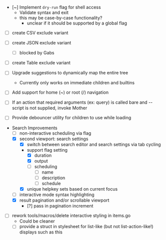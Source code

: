 - [~] Implement `dry-run` flag for shell access
    - Validate syntax and exit
    - this may be case-by-case functionality?
        - unclear if it should be supported by a global flag 

- [ ] create CSV exclude variant
- [ ] create JSON exclude variant
    - [ ] blocked by Gabs
- [ ] create Table exclude variant

- [ ] Upgrade suggestions to dynamically map the entire tree
    - Currently only works on immediate children and builtins

- [ ] Add support for home (~) or root (/) navigation

- [ ] If an action that required arguments (ex: query) is called bare and --script is not supplied, invoke Mother

- [ ] Provide debouncer utility for children to use while loading

- Search Improvements
    - [ ] non-interactive scheduling via flag
    - [x] second viewport: search settings
        - [x] switch between search editor and search settings via tab cycling
        - support flag setting
            - [x] duration
            - [x] output
            - [ ] scheduling
                - [ ] name
                - [ ] description
                - [ ] schedule
        - [x] unique helpkey sets based on current focus
    - [ ] interactive mode syntax highlighting
    - [x] result pagination and/or scrollable viewport
        - [?] pass in pagination increment

- [ ] rework tools/macros/delete interactive styling in items.go
    - Could be cleaner
    - [ ] provide a struct in stylesheet for list-like (but not list-action-like!) displays such as this  